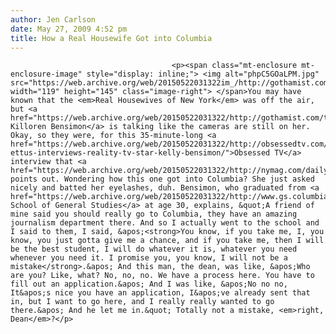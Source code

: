 ```yaml
---
author: Jen Carlson
date: May 27, 2009 4:52 pm
title: How a Real Housewife Got into Columbia
---
```


	
										<p><span class="mt-enclosure mt-enclosure-image" style="display: inline;"> <img alt="phpC5GOaLPM.jpg" src="https://web.archive.org/web/20150522031322im_/http://gothamist.com/attachments/arts_jen/phpC5GOaLPM.jpg" width="119" height="145" class="image-right"> </span>You may have known that the <em>Real Housewives of New York</em> was off the air, but <a href="https://web.archive.org/web/20150522031322/http://gothamist.com/tags/kellybensimon">Kelly Killoren Bensimon</a> is talking like the cameras are still on her. Okay, so they were, for this 35-minute-long <a href="https://web.archive.org/web/20150522031322/http://obsessedtv.com/2009/05/samantha-ettus-interviews-reality-tv-star-kelly-bensimon/">Obsessed TV</a> interview that <a href="https://web.archive.org/web/20150522031322/http://nymag.com/daily/intel/2009/05/on_planet_kelly_ms_killoren_be.html">NYMag</a> points out. Wondering how this one got into Columbia? She just asked nicely and batted her eyelashes, duh. Bensimon, who graduated from <a href="https://web.archive.org/web/20150522031322/http://www.gs.columbia.edu/home.asp">Columbia&apos;s School of General Studies</a> at age 30, explains, &quot;A friend of mine said you should really go to Columbia, they have an amazing journalism department there. And so I actually went to the school and I said to them, I said, &apos;<strong>You know, if you take me, I, you know, you just gotta give me a chance, and if you take me, then I will be the best student, I will do whatever it is, whatever you need whenever you need it. I promise you, you know, I will not be a mistake</strong>.&apos; And this man, the dean, was like, &apos;Who are you? Like, what? No, no, no. We have a process here. You have to fill out an application.&apos; And I was like, &apos;No no no, It&apos;s nice you have an application, I&apos;ve already sent that in, but I want to go here, and I really really wanted to go there.&apos; And he let me in.&quot; Totally not a mistake, <em>right, Dean</em>?</p>					
										
									
				